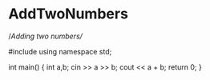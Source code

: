 # AddTwoNumbers
/*Adding two numbers/*

#include <iostream>
using namespace std;

int main() {
    int a,b;
    cin >> a >> b;
    cout << a + b;
	return 0;
}

